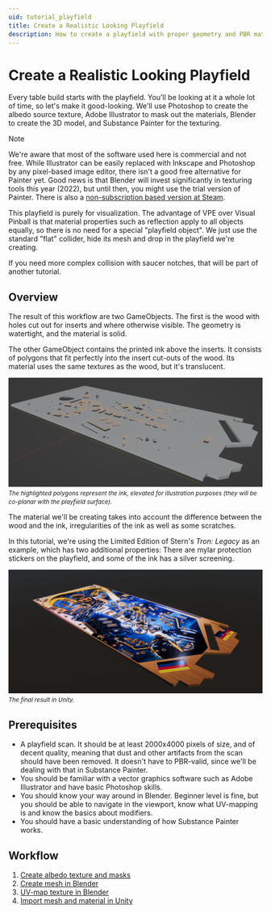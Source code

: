 ```yaml
---
uid: tutorial_playfield
title: Create a Realistic Looking Playfield
description: How to create a playfield with proper geometry and PBR material
---
```


# Create a Realistic Looking Playfield

Every table build starts with the playfield. You'll be looking at it a whole lot of time, so let's make it good-looking. We'll use Photoshop to create the albedo source texture, Adobe Illustrator to mask out the materials, Blender to create the 3D model, and Substance Painter for the texturing.

> [!note]
> We're aware that most of the software used here is commercial and not free. While Illustrator can be easily replaced with Inkscape and Photoshop by any pixel-based image editor, there isn't a good free alternative for Painter yet. Good news is that Blender will invest significantly in texturing tools this year (2022), but until then, you might use the trial version of Painter. There is also a [non-subscription based version at Steam](https://store.steampowered.com/app/1775390/Substance_3D_Painter_2022/).

This playfield is purely for visualization. The advantage of VPE over Visual Pinball is that material properties such as reflection apply to all objects equally, so there is no need for a special "playfield object". We just use the standard "flat" collider, hide its mesh and drop in the playfield we're creating.

If you need more complex collision with saucer notches, that will be part of another tutorial.

## Overview

The result of this workflow are two GameObjects. The first is the wood with holes cut out for inserts and where otherwise visible. The geometry is watertight, and the material is solid.

The other GameObject contains the printed ink above the inserts. It consists of polygons that fit perfectly into the insert cut-outs of the wood. Its material uses the same textures as the wood, but it's translucent.

![Overview](overview.png)
<small><i>The highlighted polygons represent the ink, elevated for illustration purposes (they will be co-planar with the playfield surface).</i></small>

The material we'll be creating takes into account the difference between the wood and the ink, irregularities of the ink as well as some scratches. 

In this tutorial, we're using the Limited Edition of Stern's *Tron: Legacy* as an example, which has two additional properties: There are mylar protection stickers on the playfield, and some of the ink has a silver screening.

![Final result in Unity](tron-example.png)
<small><i>The final result in Unity.</i></small>

## Prerequisites

- A playfield scan. It should be at least 2000x4000 pixels of size, and of decent quality, meaning that dust and other artifacts from the scan should have been removed. It doesn't have to PBR-valid, since we'll be dealing with that in Substance Painter.
- You should be familiar with a vector graphics software such as Adobe Illustrator and have basic Photoshop skills.
- You should know your way around in Blender. Beginner level is fine, but you should be able to navigate in the viewport, know what UV-mapping is and know the basics about modifiers.
- You should have a basic understanding of how Substance Painter works.

## Workflow

1. [Create albedo texture and masks](xref:tutorial_playfield_1)
3. [Create mesh in Blender](xref:tutorial_playfield_2)
3. [UV-map texture in Blender](xref:tutorial_playfield_3)
4. [Import mesh and material in Unity](xref:tutorial_playfield_4)
